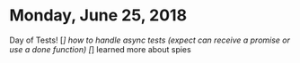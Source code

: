 # Monday, June 25, 2018

Day of Tests!
    [*] how to handle async tests (expect can receive a promise or use a done function)
    [*] learned more about spies